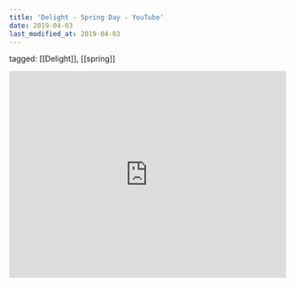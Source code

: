 ```yaml
---
title: 'Delight - Spring Day - YouTube'
date: 2019-04-03
last_modified_at: 2019-04-03
---
```

tagged: [[Delight]], [[spring]]
<iframe allow="accelerometer; autoplay; clipboard-write; encrypted-media; gyroscope; picture-in-picture" allowfullscreen="" frameborder="0" height="375" id="youtube_iframe" src="https://www.youtube.com/embed/_AASkGPsp6I?feature=oembed&amp;enablejsapi=1&amp;origin=https://safe.txmblr.com&amp;wmode=opaque" width="500"></iframe>